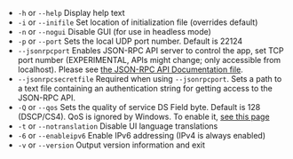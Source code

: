 
[comment]: # (This is an include file for use in multiple documents)

- `-h` or `--help`           Display help text         
- `-i` or `--inifile`        Set location of initialization file (overrides default)
- `-n` or `--nogui`          Disable GUI (for use in headless mode)                      
- `-p` or `--port`           Sets the local UDP port number. Default is 22124
- `--jsonrpcport`            Enables JSON-RPC API server to control the app, set TCP port number (EXPERIMENTAL, APIs might change; only accessible from localhost). Please see [the JSON-RPC API Documentation file](https://github.com/jamulussoftware/jamulus/blob/main/docs/JSON-RPC.md).
- `--jsonrpcsecretfile`      Required when using `--jsonrpcport`. Sets a path to a text file containing an authentication string for getting access to the JSON-RPC API.
- `-Q` or `--qos`            Sets the quality of service DS Field byte. Default is 128 (DSCP/CS4). QoS is ignored by Windows. To enable it, [see this page](QOS-Windows)
- `-t` or `--notranslation`  Disable UI language translations
- `-6` or `--enableipv6`     Enable IPv6 addressing (IPv4 is always enabled)
- `-v` or `--version`        Output version information and exit
